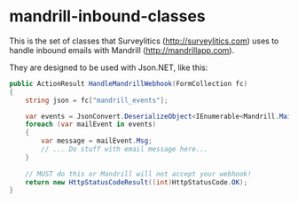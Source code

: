 mandrill-inbound-classes
========================

This is the set of classes that Surveylitics (http://surveylitics.com) uses to handle inbound emails with Mandrill (http://mandrillapp.com).

They are designed to be used with Json.NET, like this:
```csharp
public ActionResult HandleMandrillWebhook(FormCollection fc)
{
	string json = fc["mandrill_events"];

	var events = JsonConvert.DeserializeObject<IEnumerable<Mandrill.MailEvent>>(json);
	foreach (var mailEvent in events)
	{
		var message = mailEvent.Msg;
		// ... Do stuff with email message here...
	}
	
	// MUST do this or Mandrill will not accept your webhook!
    return new HttpStatusCodeResult((int)HttpStatusCode.OK);
}
```
